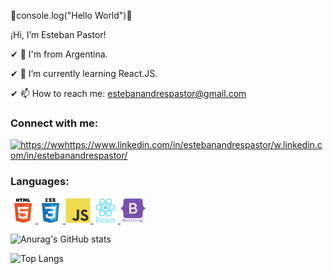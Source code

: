 🎇console.log("Hello World")🎇

¡Hi, I’m Esteban Pastor!

✔ 📍 I'm from Argentina. 

✔ 🌱 I’m currently learning React.JS.

✔ 📫 How to reach me: estebanandrespastor@gmail.com

<h3 align="left">Connect with me:</h3>
<p align="left">
<a href="https://linkedin.com/in/https://wwhttps://www.linkedin.com/in/estebanandrespastor/w.linkedin.com/in/estebanandrespastor/" target="blank"><img align="center" src="https://raw.githubusercontent.com/rahuldkjain/github-profile-readme-generator/master/src/images/icons/Social/linked-in-alt.svg" alt="https://wwhttps://www.linkedin.com/in/estebanandrespastor/w.linkedin.com/in/estebanandrespastor/" height="30" width="40" /></a>
</p>

<h3 align="left">Languages:</h3>

<p align="left"> <a href="https://www.w3.org/html/" target="_blank" rel="noreferrer"> <img src="https://raw.githubusercontent.com/devicons/devicon/master/icons/html5/html5-original-wordmark.svg" alt="html5" width="40" height="40"/><a href="https://www.w3schools.com/css/" target="_blank" rel="noreferrer"> <img src="https://raw.githubusercontent.com/devicons/devicon/master/icons/css3/css3-original-wordmark.svg" alt="css3" width="40" height="40"/> </a>  </a> <a href="https://developer.mozilla.org/en-US/docs/Web/JavaScript" target="_blank" rel="noreferrer"> <img src="https://raw.githubusercontent.com/devicons/devicon/master/icons/javascript/javascript-original.svg" alt="javascript" width="40" height="40"/> </a> <a href="https://reactjs.org/" target="_blank" rel="noreferrer"> <img src="https://raw.githubusercontent.com/devicons/devicon/master/icons/react/react-original-wordmark.svg" alt="react" width="40" height="40"/> </a> <a href="https://getbootstrap.com" target="_blank" rel="noreferrer"> <img src="https://raw.githubusercontent.com/devicons/devicon/master/icons/bootstrap/bootstrap-plain-wordmark.svg" alt="bootstrap" width="40" height="40"/> </a>  </p>


![Anurag's GitHub stats](https://github-readme-stats.vercel.app/api?username=estebanpastor&show_icons=true&theme=dracula)

![Top Langs](https://github-readme-stats.vercel.app/api/top-langs/?username=estebanpastor&theme=dracula)



